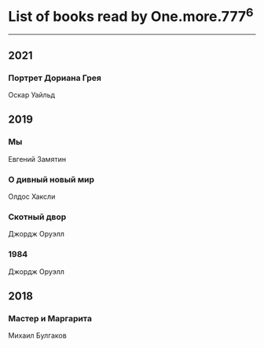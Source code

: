 # List of books read by One.more.777<sup>6</sup>
---

## 2021

### Портрет Дориана Грея
Оскар Уайльд



## 2019

### Мы
Евгений Замятин


### О дивный новый мир
Олдос Хаксли


### Скотный двор
Джордж Оруэлл


### 1984
Джордж Оруэлл



## 2018

### Мастер и Маргарита
Михаил Булгаков



